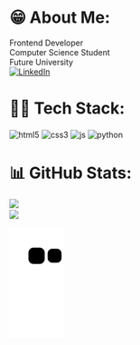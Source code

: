 # 😁 About Me:
Frontend Developer <br> 
Computer Science Student <br> 
Future University <br>
[![LinkedIn](https://img.shields.io/badge/LinkedIn-%230077B5.svg?logo=linkedin&logoColor=white)]([https://linkedin.com/in/roberiof](https://www.linkedin.com/in/rob%C3%A9rio-filho-0b931a22a/))


# 👨‍💻 Tech Stack: 
<div style="display: inline_block">
  <img align="center" alt="html5" src="https://img.shields.io/badge/HTML5-E34F26?style=for-the-badge&logo=html5&logoColor=white"/>
  <img align="center" alt="css3" src="https://img.shields.io/badge/CSS3-1572B6?style=for-the-badge&logo=css3&logoColor=white" />
  <img align="center" alt="js" src="https://img.shields.io/badge/JavaScript-F7DF1E?style=for-the-badge&logo=javascript&logoColor=black" />
  <img align="center" alt="python" src="https://img.shields.io/badge/python-3670A0?style=for-the-badge&logo=python&logoColor=ffdd54"/>
</div>


# 📊 GitHub Stats:
 ![](https://github-readme-stats.vercel.app/api/top-langs/?username=roberiof&theme=synthwave&hide_border=true&include_all_commits=false&count_private=false&layout=compact)<br>
![](https://github-readme-stats.vercel.app/api?username=roberiof&theme=synthwave&hide_border=true&include_all_commits=false&count_private=false)


![Snake animation](https://github.com/roberiof/roberiof/blob/output/github-contribution-grid-snake.svg)
